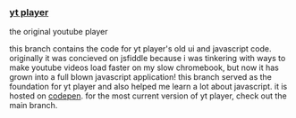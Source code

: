 ### [yt player](https://unrealapex.github.io/yt-player/)

the original youtube player

this branch contains the code for yt player's old ui and javascript code. originally it was concieved on jsfiddle because i was tinkering with ways to make youtube videos load faster on my slow chromebook, but now it has grown into a full blown javascript application! this branch served as the foundation for yt player and also helped me learn a lot about javascript. it is hosted on [codepen](https://cdpn.io/pen/debug/eYLXrMe). for the most current version of yt player, check out the main branch.
